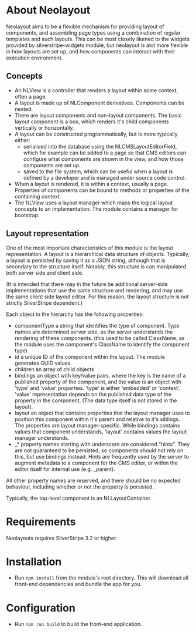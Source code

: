 About Neolayout
===============

Neolayout aims to be a flexible mechanism for providing layout of components, and assembling page types using a combination of regular templates and such layouts. This can be most closely likened to the widgets provided by silverstripe-widgets module, but neolayout is alot more flexible in how layouts are set up, and how components can interact with their execution environment.

Concepts
--------

 *  An NLView is a controller that renders a layout within some context,
    often a page.
 *  A layout is made up of NLComponent derivatives. Components can be nested.
 *  There are layout components and non-layout components. The basic layout
    component is a box, which renders it's child components vertically or
    horizontally.
 *  A layout can be constructed programmatically, but is more typically either:
     -  serialised into the database using the NLCMSLayoutEditorField, which
        for example can be added to a page so that CMS editors can configure
        what components are shown in the view, and how those components are
        set up.
     -  saved to the file system, which can be useful when a layout is defined
        by a developer and is managed under source code control.
 *  When a layout is rendered, it is within a context, usually a page.
    Properties of components can be bound to methods or properties of the
    containing context.
 *  The NLView uses a layout manager which maps the logical layout concepts
    to an implementation. The module contains a manager for bootstrap.

Layout representation
---------------------

One of the most important characteristics of this module is the layout representation. A layout is
a hierarchical data structure of objects. Typically, a layout is persisted by saving it as a JSON
string, although that is secondary to the structure itself. Notably, this structure is can manipulated
both server side and client side.

(It is intended that there may in the future be additional server-side implementations that use the same
structure and rendering, and may use the same client side layout editor. For this reason, the layout structure
is not strictly SilverStripe dependent.)

Each object in the hierarchy has the following properties:

 *  componentType       a string that identifies the type of component. Type names are determined
                        server side, as the server understands the rendering of these components. (this
                        used to be called ClassName, as the module uses the component's ClassName
                        to identify the component type)
 *  id                  a unique ID of the component within the layout. The module generates GUID values.
 *  children            an array of child objects
 *  bindings            an object with key/value pairs, where the key is the name of a published property
                        of the component, and the value is an object with 'type' and 'value' properties.
                        'type' is either 'embedded' or 'context'. 'value' representation depends on the
                        published data type of the property in the component. (The data type itself is not
                        stored in the layout).
 *  layout              an object that contains properties that the layout manager uses to position this
                        component within it's parent and relative to it's siblings. The properties are
                        layout manager-specific. While bindings contains values that component understands,
                        'layout' contains values the layout manager understands.
 *  _*                  property names starting with underscore are considered "hints". They are not guaranteed
                        to be persisted, so components should not rely on this, but use bindings instead. Hints
                        are frequently used by the server to augment metadata to a component for the CMS editor,
                        or within the editor itself for internal use (e.g. _parent).

All other property names are reserved, and there should be no expected behaviour, including whether or not the
property is persisted.
    
Typically, the top-level component is an NLLayoutContainer.

Requirements
============

Neolayouts requires SilverStripe 3.2 or higher.

Installation
============
 *  Run `npm install` from the module's root directory. This will download all
    front-end dependencies and bundle the app for you.

Configuration
=============
 * Run `npm run build` to build the front-end application.